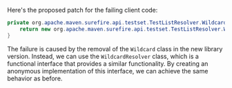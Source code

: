 Here's the proposed patch for the failing client code:

```java
private org.apache.maven.surefire.api.testset.TestListResolver.WildcardResolver getTestListResolverWildcard() {
    return new org.apache.maven.surefire.api.testset.TestListResolver.WildcardResolver() {};
}
```

The failure is caused by the removal of the `Wildcard` class in the new library version. Instead, we can use the `WildcardResolver` class, which is a functional interface that provides a similar functionality. By creating an anonymous implementation of this interface, we can achieve the same behavior as before.